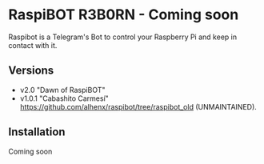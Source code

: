 # RaspiBOT R3B0RN - Coming soon
Raspibot is a Telegram's Bot to control your Raspberry Pi and keep in contact with it.

## Versions

 - v2.0 "Dawn of RaspiBOT" 
 - v1.0.1 "Cabashito Carmesí" https://github.com/alhenx/raspibot/tree/raspibot_old (UNMAINTAINED).
 
## Installation
Coming soon
